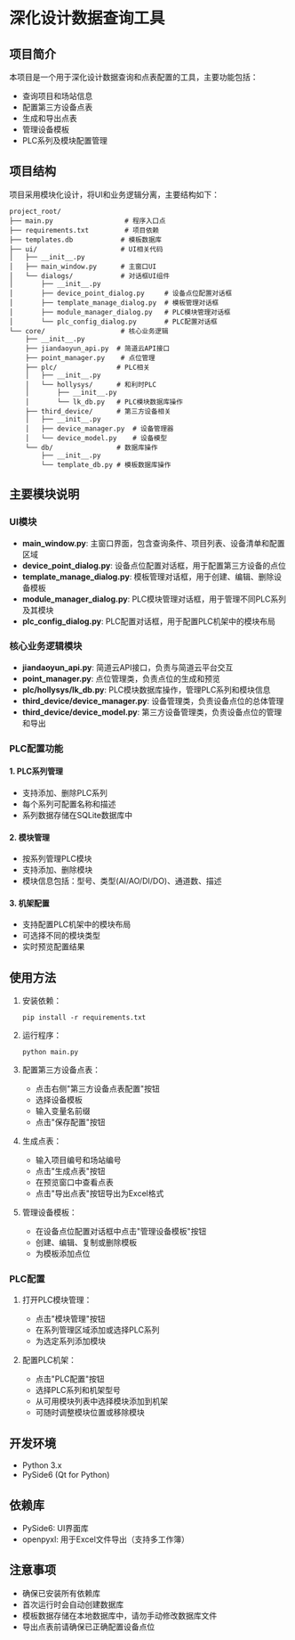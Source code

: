 # 深化设计数据查询工具

## 项目简介

本项目是一个用于深化设计数据查询和点表配置的工具，主要功能包括：
- 查询项目和场站信息
- 配置第三方设备点表
- 生成和导出点表
- 管理设备模板
- PLC系列及模块配置管理

## 项目结构

项目采用模块化设计，将UI和业务逻辑分离，主要结构如下：

```
project_root/
├── main.py                  # 程序入口点
├── requirements.txt         # 项目依赖
├── templates.db            # 模板数据库
├── ui/                     # UI相关代码
│   ├── __init__.py
│   ├── main_window.py      # 主窗口UI
│   └── dialogs/            # 对话框UI组件
│       ├── __init__.py
│       ├── device_point_dialog.py     # 设备点位配置对话框
│       ├── template_manage_dialog.py  # 模板管理对话框
│       ├── module_manager_dialog.py   # PLC模块管理对话框
│       └── plc_config_dialog.py       # PLC配置对话框
└── core/                   # 核心业务逻辑
    ├── __init__.py
    ├── jiandaoyun_api.py  # 简道云API接口
    ├── point_manager.py    # 点位管理
    ├── plc/               # PLC相关
    │   ├── __init__.py
    │   └── hollysys/      # 和利时PLC
    │       ├── __init__.py
    │       └── lk_db.py   # PLC模块数据库操作
    ├── third_device/      # 第三方设备相关
    │   ├── __init__.py
    │   ├── device_manager.py  # 设备管理器
    │   └── device_model.py    # 设备模型
    └── db/                # 数据库操作
        ├── __init__.py
        └── template_db.py # 模板数据库操作
```

## 主要模块说明

### UI模块

- **main_window.py**: 主窗口界面，包含查询条件、项目列表、设备清单和配置区域
- **device_point_dialog.py**: 设备点位配置对话框，用于配置第三方设备的点位
- **template_manage_dialog.py**: 模板管理对话框，用于创建、编辑、删除设备模板
- **module_manager_dialog.py**: PLC模块管理对话框，用于管理不同PLC系列及其模块
- **plc_config_dialog.py**: PLC配置对话框，用于配置PLC机架中的模块布局

### 核心业务逻辑模块

- **jiandaoyun_api.py**: 简道云API接口，负责与简道云平台交互
- **point_manager.py**: 点位管理类，负责点位的生成和预览
- **plc/hollysys/lk_db.py**: PLC模块数据库操作，管理PLC系列和模块信息
- **third_device/device_manager.py**: 设备管理类，负责设备点位的总体管理
- **third_device/device_model.py**: 第三方设备管理类，负责设备点位的管理和导出

### PLC配置功能

#### 1. PLC系列管理
- 支持添加、删除PLC系列
- 每个系列可配置名称和描述
- 系列数据存储在SQLite数据库中

#### 2. 模块管理
- 按系列管理PLC模块
- 支持添加、删除模块
- 模块信息包括：型号、类型(AI/AO/DI/DO)、通道数、描述

#### 3. 机架配置
- 支持配置PLC机架中的模块布局
- 可选择不同的模块类型
- 实时预览配置结果

## 使用方法

1. 安装依赖：
   ```
   pip install -r requirements.txt
   ```

2. 运行程序：
   ```
   python main.py
   ```

3. 配置第三方设备点表：
   - 点击右侧"第三方设备点表配置"按钮
   - 选择设备模板
   - 输入变量名前缀
   - 点击"保存配置"按钮

4. 生成点表：
   - 输入项目编号和场站编号
   - 点击"生成点表"按钮
   - 在预览窗口中查看点表
   - 点击"导出点表"按钮导出为Excel格式

5. 管理设备模板：
   - 在设备点位配置对话框中点击"管理设备模板"按钮
   - 创建、编辑、复制或删除模板
   - 为模板添加点位

### PLC配置
1. 打开PLC模块管理：
   - 点击"模块管理"按钮
   - 在系列管理区域添加或选择PLC系列
   - 为选定系列添加模块

2. 配置PLC机架：
   - 点击"PLC配置"按钮
   - 选择PLC系列和机架型号
   - 从可用模块列表中选择模块添加到机架
   - 可随时调整模块位置或移除模块

## 开发环境

- Python 3.x
- PySide6 (Qt for Python)

## 依赖库

- PySide6: UI界面库
- openpyxl: 用于Excel文件导出（支持多工作簿）

## 注意事项

- 确保已安装所有依赖库
- 首次运行时会自动创建数据库
- 模板数据存储在本地数据库中，请勿手动修改数据库文件
- 导出点表前请确保已正确配置设备点位
